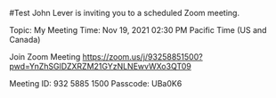 #Test
John Lever is inviting you to a scheduled Zoom meeting.

Topic: My Meeting
Time: Nov 19, 2021 02:30 PM Pacific Time (US and Canada)

Join Zoom Meeting
https://zoom.us/j/93258851500?pwd=YnZhSGlDZXRZM21GYzNLNEwvWXo3QT09

Meeting ID: 932 5885 1500
Passcode: UBa0K6







